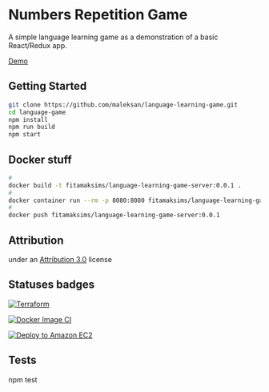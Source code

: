 # Numbers Repetition Game

A simple language learning game as a demonstration of a basic React/Redux app.

[Demo](http://ec2-35-160-149-202.us-west-2.compute.amazonaws.com)

## Getting Started

```sh
git clone https://github.com/maleksan/language-learning-game.git
cd language-game
npm install
npm run build
npm start
```

## Docker stuff

```sh
#
docker build -t fitamaksims/language-learning-game-server:0.0.1 .
#
docker container run --rm -p 8080:8080 fitamaksims/language-learning-game-server:0.0.1
#
docker push fitamaksims/language-learning-game-server:0.0.1
```

## Attribution

under an [Attribution 3.0](https://creativecommons.org/licenses/by/3.0/us/legalcode) license

## Statuses badges

[![Terraform](https://github.com/maleksan/language-learning-game/actions/workflows/terraform.yml/badge.svg)](https://github.com/maleksan/language-learning-game/actions/workflows/terraform.yml)

[![Docker Image CI](https://github.com/maleksan/language-learning-game/actions/workflows/docker-image.yml/badge.svg)](https://github.com/maleksan/language-learning-game/actions/workflows/docker-image.yml)

[![Deploy to Amazon EC2](https://github.com/maleksan/language-learning-game/actions/workflows/aws-ec2-deploy.yml/badge.svg)](https://github.com/maleksan/language-learning-game/actions/workflows/aws-ec2-deploy.yml)

## Tests
npm test

